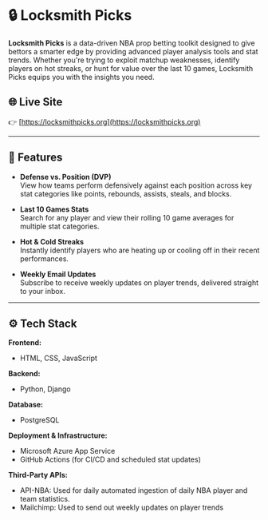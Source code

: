 # 🔒 Locksmith Picks

**Locksmith Picks** is a data-driven NBA prop betting toolkit designed to give bettors a smarter edge by providing advanced player analysis tools and stat trends. Whether you're trying to exploit matchup weaknesses, identify players on hot streaks, or hunt for value over the last 10 games, Locksmith Picks equips you with the insights you need.

## 🌐 Live Site

👉 [https://locksmithpicks.org](https://locksmithpicks.org)

---

## 📸 Features

- **Defense vs. Position (DVP)**  
  View how teams perform defensively against each position across key stat categories like points, rebounds, assists, steals, and blocks.

- **Last 10 Games Stats**  
  Search for any player and view their rolling 10 game averages for multiple stat categories.

- **Hot & Cold Streaks**  
  Instantly identify players who are heating up or cooling off in their recent performances.

- **Weekly Email Updates**  
  Subscribe to receive weekly updates on player trends, delivered straight to your inbox.

---

## ⚙️ Tech Stack

**Frontend:**
- HTML, CSS, JavaScript

**Backend:**
- Python, Django

**Database:**
- PostgreSQL

**Deployment & Infrastructure:**
- Microsoft Azure App Service
- GitHub Actions (for CI/CD and scheduled stat updates)

**Third-Party APIs:**
- API-NBA: Used for daily automated ingestion of daily NBA player and team statistics.
- Mailchimp: Used to send out weekly updates on player trends
